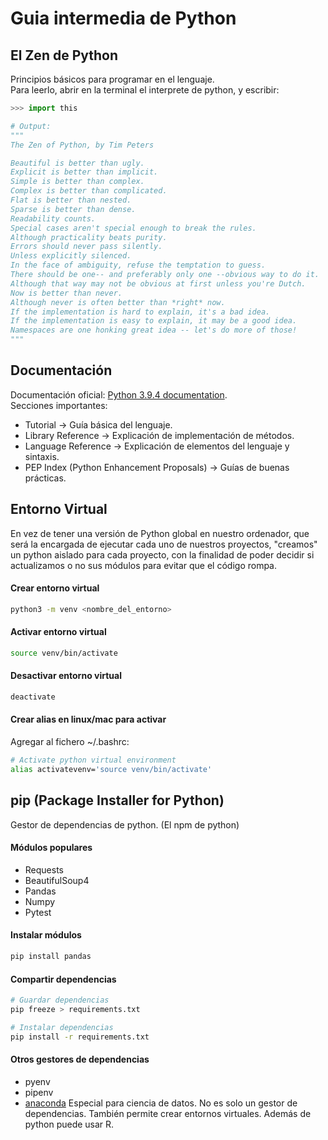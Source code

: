 # Guia intermedia de Python

## El Zen de Python

Principios básicos para programar en el lenguaje.   
Para leerlo, abrir en la terminal el interprete de python, y escribir:
```python
>>> import this

# Output:
"""
The Zen of Python, by Tim Peters

Beautiful is better than ugly.
Explicit is better than implicit.
Simple is better than complex.
Complex is better than complicated.
Flat is better than nested.
Sparse is better than dense.
Readability counts.
Special cases aren't special enough to break the rules.
Although practicality beats purity.
Errors should never pass silently.
Unless explicitly silenced.
In the face of ambiguity, refuse the temptation to guess.
There should be one-- and preferably only one --obvious way to do it.
Although that way may not be obvious at first unless you're Dutch.
Now is better than never.
Although never is often better than *right* now.
If the implementation is hard to explain, it's a bad idea.
If the implementation is easy to explain, it may be a good idea.
Namespaces are one honking great idea -- let's do more of those!
"""
```

## Documentación

Documentación oficial: [Python 3.9.4 documentation](https://docs.python.org/3/).   
Secciones importantes:
* Tutorial -> Guía básica del lenguaje.
* Library Reference -> Explicación de implementación de métodos.
* Language Reference -> Explicación de elementos del lenguaje y sintaxis.
* PEP Index (Python Enhancement Proposals) -> Guías de buenas prácticas.

## Entorno Virtual

En vez de tener una versión de Python global en nuestro ordenador, que será la encargada de ejecutar cada uno de nuestros proyectos,
"creamos" un python aislado para cada proyecto, con la finalidad de poder decidir si actualizamos o no sus módulos para evitar
que el código rompa.

#### Crear entorno virtual
```bash
python3 -m venv <nombre_del_entorno>
```

#### Activar entorno virtual
```bash
source venv/bin/activate
```

#### Desactivar entorno virtual
```bash
deactivate
```

#### Crear alias en linux/mac para activar
Agregar al fichero ~/.bashrc:
```bash
# Activate python virtual environment
alias activatevenv='source venv/bin/activate'
```

## pip (Package Installer for Python)

Gestor de dependencias de python. (El npm de python)

#### Módulos populares
* Requests
* BeautifulSoup4
* Pandas
* Numpy
* Pytest

#### Instalar módulos
```bash
pip install pandas
```

#### Compartir dependencias
```bash
# Guardar dependencias
pip freeze > requirements.txt

# Instalar dependencias
pip install -r requirements.txt
```

#### Otros gestores de dependencias

* pyenv
* pipenv
* [anaconda](https://www.anaconda.com/products/individual)
Especial para ciencia de datos. No es solo un gestor de dependencias.
También permite crear entornos virtuales. Además de python puede usar R.